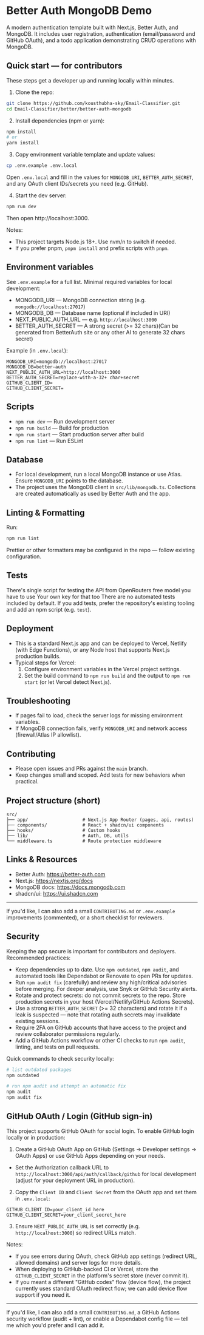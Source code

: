 # Better Auth MongoDB Demo

A modern authentication template built with Next.js, Better Auth, and MongoDB. It includes user registration, authentication (email/password and GitHub OAuth), and a todo application demonstrating CRUD operations with MongoDB.

## Quick start — for contributors

These steps get a developer up and running locally within minutes.

1. Clone the repo:

```bash
git clone https://github.com/kousthubha-sky/Email-Classifier.git
cd Email-Classifier/better/better-auth-mongodb
```

2. Install dependencies (npm or yarn):

```bash
npm install
# or
yarn install
```

3. Copy environment variable template and update values:

```bash
cp .env.example .env.local
```

Open `.env.local` and fill in the values for `MONGODB_URI`, `BETTER_AUTH_SECRET`, and any OAuth client IDs/secrets you need (e.g. GitHub).

4. Start the dev server:

```bash
npm run dev
```

Then open http://localhost:3000.

Notes:
- This project targets Node.js 18+. Use nvm/n to switch if needed.
- If you prefer pnpm, `pnpm install` and prefix scripts with `pnpm`.

## Environment variables

See `.env.example` for a full list. Minimal required variables for local development:

- MONGODB_URI — MongoDB connection string (e.g. `mongodb://localhost:27017`)
- MONGODB_DB — Database name (optional if included in URI)
- NEXT_PUBLIC_AUTH_URL — e.g. `http://localhost:3000`
- BETTER_AUTH_SECRET — A strong secret (>= 32 chars)(Can be generated from BetterAuth site or any other AI to generate 32 chars secret)

Example (in `.env.local`):

```env
MONGODB_URI=mongodb://localhost:27017
MONGODB_DB=better-auth
NEXT_PUBLIC_AUTH_URL=http://localhost:3000
BETTER_AUTH_SECRET=replace-with-a-32+ char+secret
GITHUB_CLIENT_ID=
GITHUB_CLIENT_SECRET=
```

## Scripts

- `npm run dev` — Run development server
- `npm run build` — Build for production
- `npm run start` — Start production server after build
- `npm run lint` — Run ESLint

## Database

- For local development, run a local MongoDB instance or use Atlas. Ensure `MONGODB_URI` points to the database.
- The project uses the MongoDB client in `src/lib/mongodb.ts`. Collections are created automatically as used by Better Auth and the app.

## Linting & Formatting

Run:

```bash
npm run lint
```

Prettier or other formatters may be configured in the repo — follow existing configuration.

## Tests
There's single script for testing the API from OpenRouters free model you have to use Your own key for that too
There are no automated tests included by default. If you add tests, prefer the repository's existing tooling and add an npm script (e.g. `test`).

## Deployment

- This is a standard Next.js app and can be deployed to Vercel, Netlify (with Edge Functions), or any Node host that supports Next.js production builds.
- Typical steps for Vercel:
  1. Configure environment variables in the Vercel project settings.
  2. Set the build command to `npm run build` and the output to `npm run start` (or let Vercel detect Next.js).

## Troubleshooting

- If pages fail to load, check the server logs for missing environment variables.
- If MongoDB connection fails, verify `MONGODB_URI` and network access (firewall/Atlas IP allowlist).

## Contributing

- Please open issues and PRs against the `main` branch.
- Keep changes small and scoped. Add tests for new behaviors when practical.

## Project structure (short)

```
src/
├── app/                    # Next.js App Router (pages, api, routes)
├── components/             # React + shadcn/ui components
├── hooks/                  # Custom hooks
├── lib/                    # Auth, DB, utils
└── middleware.ts           # Route protection middleware
```

## Links & Resources

- Better Auth: https://better-auth.com
- Next.js: https://nextjs.org/docs
- MongoDB docs: https://docs.mongodb.com
- shadcn/ui: https://ui.shadcn.com

---

If you'd like, I can also add a small `CONTRIBUTING.md` or `.env.example` improvements (commented), or a short checklist for reviewers.

## Security

Keeping the app secure is important for contributors and deployers. Recommended practices:

- Keep dependencies up to date. Use `npm outdated`, `npm audit`, and automated tools like Dependabot or Renovate to open PRs for updates.
- Run `npm audit fix` (carefully) and review any high/critical advisories before merging. For deeper analysis, use Snyk or GitHub Security alerts.
- Rotate and protect secrets: do not commit secrets to the repo. Store production secrets in your host (Vercel/Netlify/GitHub Actions Secrets).
- Use a strong `BETTER_AUTH_SECRET` (>= 32 characters) and rotate it if a leak is suspected — note that rotating auth secrets may invalidate existing sessions.
- Require 2FA on GitHub accounts that have access to the project and review collaborator permissions regularly.
- Add a GitHub Actions workflow or other CI checks to run `npm audit`, linting, and tests on pull requests.

Quick commands to check security locally:

```bash
# list outdated packages
npm outdated

# run npm audit and attempt an automatic fix
npm audit
npm audit fix
```

## GitHub OAuth / Login (GitHub sign-in)

This project supports GitHub OAuth for social login. To enable GitHub login locally or in production:

1. Create a GitHub OAuth App on GitHub (Settings → Developer settings → OAuth Apps) or use GitHub Apps depending on your needs.
  - Set the Authorization callback URL to `http://localhost:3000/api/auth/callback/github` for local development (adjust for your deployment URL in production).
2. Copy the `Client ID` and `Client Secret` from the OAuth app and set them in `.env.local`:

```env
GITHUB_CLIENT_ID=your_client_id_here
GITHUB_CLIENT_SECRET=your_client_secret_here
```

3. Ensure `NEXT_PUBLIC_AUTH_URL` is set correctly (e.g. `http://localhost:3000`) so redirect URLs match.

Notes:
- If you see errors during OAuth, check GitHub app settings (redirect URL, allowed domains) and server logs for more details.
- When deploying to GitHub-backed CI or Vercel, store the `GITHUB_CLIENT_SECRET` in the platform's secret store (never commit it).
- If you meant a different "GitHub codes" flow (device flow), the project currently uses standard OAuth redirect flow; we can add device flow support if you need it.

---

If you'd like, I can also add a small `CONTRIBUTING.md`, a GitHub Actions security workflow (audit + lint), or enable a Dependabot config file — tell me which you'd prefer and I can add it.
